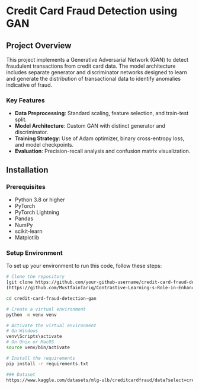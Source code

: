 # Credit Card Fraud Detection using GAN

## Project Overview
This project implements a Generative Adversarial Network (GAN) to detect fraudulent transactions from credit card data. The model architecture includes separate generator and discriminator networks designed to learn and generate the distribution of transactional data to identify anomalies indicative of fraud.

### Key Features
- **Data Preprocessing**: Standard scaling, feature selection, and train-test split.
- **Model Architecture**: Custom GAN with distinct generator and discriminator.
- **Training Strategy**: Use of Adam optimizer, binary cross-entropy loss, and model checkpoints.
- **Evaluation**: Precision-recall analysis and confusion matrix visualization.

## Installation

### Prerequisites
- Python 3.8 or higher
- PyTorch
- PyTorch Lightning
- Pandas
- NumPy
- scikit-learn
- Matplotlib

### Setup Environment
To set up your environment to run this code, follow these steps:

```bash
# Clone the repository
[git clone https://github.com/your-github-username/credit-card-fraud-detection-gan.git]
(https://github.com/MustfainTariq/Contrastive-Learning-s-Role-in-Enhancing-Anomaly-Detection-in-Multivariate-Time-Series-Data.git)

cd credit-card-fraud-detection-gan

# Create a virtual environment
python -m venv venv

# Activate the virtual environment
# On Windows
venv\Scripts\activate
# On Unix or MacOS
source venv/bin/activate

# Install the requirements
pip install -r requirements.txt

### Dataset
https://www.kaggle.com/datasets/mlg-ulb/creditcardfraud/data?select=creditcard.csv
